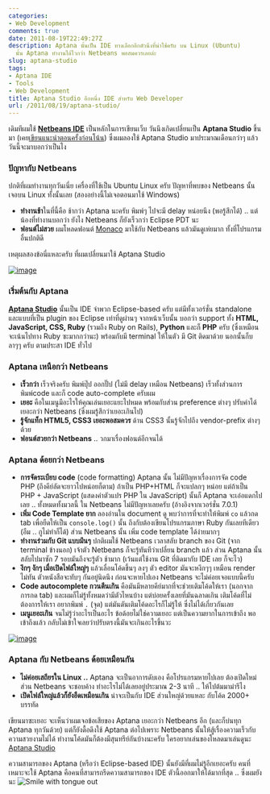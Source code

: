 ```yaml
---
categories:
- Web Development
comments: true
date: 2011-08-19T22:49:27Z
description: Aptana นั้นเป็น IDE ทางเลือกอีกตัวนึงที่น่าใช้ครับ บน Linux (Ubuntu)
  นั้น Aptana ทำงานได้ไวกว่า Netbeans พอสมควรเลยล่ะ
slug: aptana-studio
tags:
- Aptana IDE
- Tools
- Web Development
title: Aptana Studio อีกหนึ่ง IDE สำหรับ Web Developer
url: /2011/08/19/aptana-studio/
---
```


เดิมทีผมใช้ **[Netbeans IDE](http://armno.in.th/content/netbeans-ide/)** เป็นหลักในการเขียนเว็บ วันนึงเกิดเปลี่ยนเป็น **Aptana Studio** ขึ้นมา (เคย[เขียนแนะนำตอนครั้งก่อนโน้น](http://armno.in.th/2011/07/19/my-web-development-tools/)) ซึ่งผมลองใช้ Aptana Studio มาประมาณเดือนกว่าๆ แล้ว วันนี้จะมาบอกว่าเป็นไง

### ปัญหากับ Netbeans

ปกติที่ผมทำงานทุกวันเนี่ย เครื่องที่ใช้เป็น Ubuntu Linux ครับ ปัญหาที่พบของ Netbeans นั้นเจอบน Linux ทั้งนั้นเลย (สองอย่างนี้ไม่เจอตอนมาใช้ Windows)

* **ทำงานช้า**ในที่นี้คือ ช้ากว่า Aptana นะครับ พิมพ์ๆ ไปจะมี delay หน่อยนึง (พอรู้สึกได้) .. แต่น้องที่ทำงานบอกว่า ยังไง Netbeans ก็ยังเร็วกว่า Eclipse PDT นะ
* **ฟอนต์ไม่สวย** ผมโหลดฟอนต์ [Monaco](http://www.google.co.th/#hl=th&source=hp&q=monaco+font&oq=monaco+font&aq=f&aqi=g1&aql=&gs_sm=e&gs_upl=12744l15015l0l15260l13l9l1l0l0l0l550l1186l2-1.0.1.1l3l0&fp=381eed87222f3b77&biw=1920&bih=979) มาใช้กับ Netbeans แล้วมันดูเห่ยมาก ทั้งที่โปรแกรมอื่นปกติดี

เหตุผลสองข้อนี่แหละครับ ที่ผมเปลี่ยนมาใช้ Aptana Studio

[![image](http://files.armno.in.th/uploads/2011/08/image_thumb.png)](http://files.armno.in.th/uploads/2011/08/image.png)

### เริ่มต้นกับ Aptana

**[Aptana Studio](http://www.aptana.com)** นั้นเป็น IDE จำพวก Eclipse-based ครับ แต่มีทั้งเวอร์ชั่น standalone และแบบที่เป็น plugin ของ Eclipse เท่าที่ดูผ่านๆ จากหน้าเว็บนั้น บอกว่า support ทั้ง **HTML, JavaScript, CSS, Ruby** (รวมถึง Ruby on Rails), **Python** และก็ **PHP** ครับ (ซึ่งเหมือนจะเน้นไปทาง Ruby ซะมากกว่านะ) พร้อมกับมี terminal ให้ในตัว มี Git ติดมาด้วย นอกนั้นก็บลาๆๆ ครับ ตามประสา IDE ทั่วไป

### Aptana เหนือกว่า Netbeans

* **เร็วกว่า** เร็วจริงครับ พิมพ์ปุ๊ป ออกปั๊ป (ไม่มี delay เหมือน Netbeans) เร็วทั้งส่วนการพิมพ์code และก็ code auto-complete ครับผม
* **เยอะ** คือในเมนูมีอะไรให้คุณเล่นเยอะแยะไปหมด พร้อมกับส่วน preference ต่างๆ ปรับค่าได้เยอะกว่า Netbeans (ซึ่งผมรู้สึกว่าเยอะเกินไป)
* **รู้จักแท็ก HTML5, CSS3 เยอะพอสมควร** ด้าน CSS3 นั้นรู้จักไปถึง vendor-prefix ต่างๆด้วย
* **ฟอนต์สวยกว่า Netbeans** .. วกมาเรื่องฟอนต์อีกจนได้

### Aptana ด้อยกว่า Netbeans

* **การจัดระเบียบ code** (code formatting) Aptana นั้น ไม่มีปัญหาเรื่องการจัด code PHP (ถึงคีย์ลัดจะยาวไปหน่อยก็ตาม) ถ้าเป็น PHP+HTML ก็จะแปลกๆ หน่อย แต่ถ้าเป็น PHP + JavaScript (แสดงค่าตัวแปร PHP ใน JavaScript) นั้นก็ Aptana จะเอ๋อแดกไปเลย .. ทั้งหมดทั้งมวลนี้ ใน Netbeans ไม่มีปัญหาเลยครับ (อ้างอิงจากเวอร์ชั่น 7.0.1)
* **เพิ่ม Code Template ยาก** ลองอ่านใน document ดู พบว่าการที่จะทำให้พิมพ์ `co` แล้วกด tab เพื่อยืดให้เป็น `console.log()` นั้น ถึงกับต้องเขียนโปรแกรมภาษา Ruby กันเลยทีเดียว (อืม .. กูไม่ทำก็ได้) ส่วน Netbeans นั้น เพิ่ม code template ได้ง่ายมากๆ
* **ทำงานร่วมกับ Git แบบมึนๆ** ปกติผมใช้ Netbeans เวลาสลับ branch ของ Git (จาก terminal ข้างนอก) เจ้าตัว Netbeans ก็จะรู้ทันทีว่าเปลี่ยน branch แล้ว ส่วน Aptana นั้น สลับไปมาซัก 7 รอบมันถึงจะรู้ตัว ช้ามาก (เว้นแต่ใช้งาน Git ที่ติดมากับ IDE เลย ก็จะไว)
* **งึกๆ งักๆ เมื่อเปิดไฟล์ใหญ่ๆ** แล้วเลื่อนโค้ดขึ้นๆ ลงๆ ตัว editor มันจะหงึกๆๆ เหมือน render ไม่ทัน ตัวหนังสือจะทับๆ กันอยู่นิดนึง ก่อนจะหายไปเอง Netbeans จะไม่ค่อยเจอแบบนี้ครับ
* **Code autocomplete กวนตีนเกิน** คือมันมีหลายคีย์มากที่จะช่วยเติมโค้ดให้เรา (นอกจากการกด tab) และผมก็ไม่รู้ทั้งหมดว่ามีตัวไหนบ้าง แต่บ่อยครั้งเลยที่มันฉลาดเกิน เติมโค้ดที่ไม่ต้องการให้เรา อยากพิมพ์ `.` (จุด) แต่มันดันเติมโค้ดอะไรก็ไม่รู้ให้ ซึ่งไม่ได้เกี่ยวกันเลย
* **เมนูเยอะเกิน** จนไม่รู้ว่าอะไรเป็นอะไร ข้อด้อยไม่ใช่ความเยอะ แต่เป็นความยากในการเข้าถึง พอเข้าถึงแล้ว กลับไม่เข้าใจเลยว่าปรับตรงนี้มันจะเกินอะไรขึ้นวะ

[![image](http://files.armno.in.th/uploads/2011/08/image_thumb1.png)](http://files.armno.in.th/uploads/2011/08/image1.png)

### Aptana กับ Netbeans ด้อยเหมือนกัน

* **ไม่ค่อยเสถียรใน Linux ..** Aptana จะเป็นอาการดับเอง คือโปรแกรมหายไปเลย ต้องเปิดใหม่ ส่วน Netbeans จะชอบค้าง ทำอะไรไม่ได้เลยอยู่ประมาณ 2-3 นาที .. ให้ไปต้มมาม่ารึไง
* **เปิดไฟล์ใหญ่แล้วก็ยังอืดเหมือนเกิน** น่าจะเป็นกับ IDE ส่วนใหญ่ด้วยแหละ กับโค้ด 2000+ บรรทัด

เขียนมาซะเยอะ จะเห็นว่าผมเจอข้อเสียของ Aptana เยอะกว่า Netbeans อีก (และก็บ่นทุก Aptana ทุกวันด้วย) แต่ก็ยังดื้อดึงใช้ Aptana ต่อไปเพราะ Netbeans นั้นให้สู้เรื่องความเร็วกับความสวยงามไม่ได้ ทำงานโค้ดมันก็ต้องมีสุนทรีย์กันบ้างนะครับ ใครอยากเล่นของโหลดมาเล่นดูนะ [Aptana Studio](http://www.aptana.com)

ความสามารถของ Aptana (หรือว่า Eclipse-based IDE) นั้นยังมีที่ผมไม่รู้อีกเยอะครับ คนที่เหมาะจะใช้ Aptana คือคนที่สามารถรีดความสามารถของ IDE ตัวนี้ออกมาให้ได้มากที่สุด .. ซึ่งผมยังนะ ![Smile with tongue out](http://files.armno.in.th/uploads/2011/08/wlEmoticon-smilewithtongueout.png)
